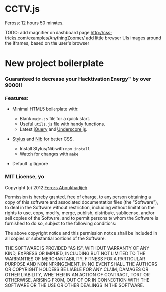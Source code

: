 # CCTV.js

Feross: 12 hours 50 minutes.

TODO:
add magnifier on dashboard page http://css-tricks.com/examples/AnythingZoomer/
add little browser UIs images around the iframes, based on the user's browser

# New project boilerplate

### Guaranteed to decrease your Hacktivation Energy&trade; by over 9000!!

### Features:

- Minimal HTML5 boilerplate with:

  - Blank `main.js` file for a quick start.
  - Useful `utils.js` file with handy functions.
  - Latest [jQuery](http://jquery.com/) and [Underscore.js](http://underscorejs.org/).

- [Stylus](http://learnboost.github.com/stylus/) and [Nib](http://visionmedia.github.com/nib/) for better CSS.

  - Install Stylus/Nib with `npm install`
  - Watch for changes with `make`

- Default .gitignore


### MIT License, yo

Copyright (c) 2012 [Feross Aboukhadijeh](http://feross.org)

Permission is hereby granted, free of charge, to any person obtaining a copy of this software and associated documentation files (the "Software"), to deal in the Software without restriction, including without limitation the rights to use, copy, modify, merge, publish, distribute, sublicense, and/or sell copies of the Software, and to permit persons to whom the Software is furnished to do so, subject to the following conditions:

The above copyright notice and this permission notice shall be included in all copies or substantial portions of the Software.

THE SOFTWARE IS PROVIDED "AS IS", WITHOUT WARRANTY OF ANY KIND, EXPRESS OR IMPLIED, INCLUDING BUT NOT LIMITED TO THE WARRANTIES OF MERCHANTABILITY, FITNESS FOR A PARTICULAR PURPOSE AND NONINFRINGEMENT. IN NO EVENT SHALL THE AUTHORS OR COPYRIGHT HOLDERS BE LIABLE FOR ANY CLAIM, DAMAGES OR OTHER LIABILITY, WHETHER IN AN ACTION OF CONTRACT, TORT OR OTHERWISE, ARISING FROM, OUT OF OR IN CONNECTION WITH THE SOFTWARE OR THE USE OR OTHER DEALINGS IN THE SOFTWARE.